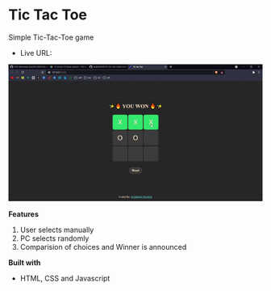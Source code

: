 # Tic Tac Toe

Simple Tic-Tac-Toe game

- Live URL:

![screen-gif](./images/video.gif)

**Features**

1. User selects manually
2. PC selects randomly
3. Comparision of choices and Winner is announced

**Built with**

- HTML, CSS and Javascript

